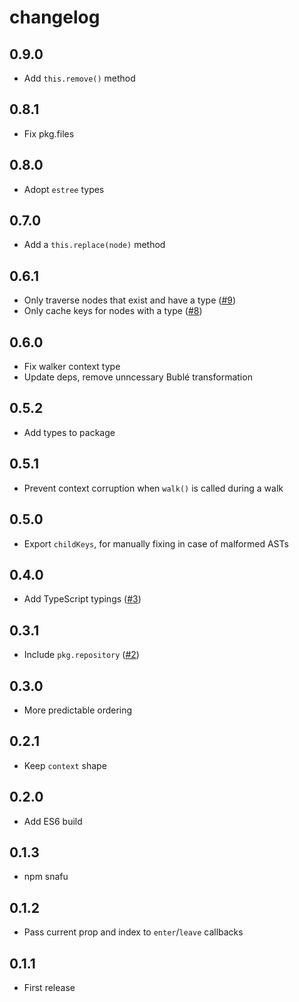 # changelog

## 0.9.0

* Add `this.remove()` method

## 0.8.1

* Fix pkg.files

## 0.8.0

* Adopt `estree` types

## 0.7.0

* Add a `this.replace(node)` method

## 0.6.1

* Only traverse nodes that exist and have a type ([#9](https://github.com/Rich-Harris/estree-walker/pull/9))
* Only cache keys for nodes with a type ([#8](https://github.com/Rich-Harris/estree-walker/pull/8))

## 0.6.0

* Fix walker context type
* Update deps, remove unncessary Bublé transformation

## 0.5.2

* Add types to package

## 0.5.1

* Prevent context corruption when `walk()` is called during a walk

## 0.5.0

* Export `childKeys`, for manually fixing in case of malformed ASTs

## 0.4.0

* Add TypeScript typings ([#3](https://github.com/Rich-Harris/estree-walker/pull/3))

## 0.3.1

* Include `pkg.repository` ([#2](https://github.com/Rich-Harris/estree-walker/pull/2))

## 0.3.0

* More predictable ordering

## 0.2.1

* Keep `context` shape

## 0.2.0

* Add ES6 build

## 0.1.3

* npm snafu

## 0.1.2

* Pass current prop and index to `enter`/`leave` callbacks

## 0.1.1

* First release
